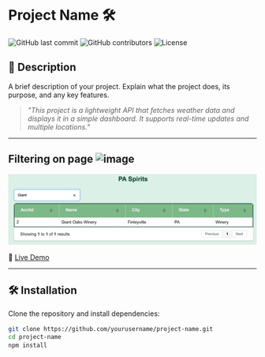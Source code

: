 # Project Name 🛠️

![GitHub last commit](https://img.shields.io/github/last-commit/yourusername/project-name)
![GitHub contributors](https://img.shields.io/github/contributors/yourusername/project-name)
![License](https://img.shields.io/badge/license-MIT-blue.svg)

## 📌 Description

A brief description of your project. Explain what the project does, its purpose, and any key features.

> *"This project is a lightweight API that fetches weather data and displays it in a simple dashboard. It supports real-time updates and multiple locations."*

---

## Filtering on page ![image](https://github.com/user-attachments/assets/76e08888-c93f-4387-aeec-e1d36b507a18)



![Filtering on data on main page](https://github.com/jeffreyjseamanppu/paspirits_web/blob/main/images/paspiritsfilter.png)

🔗 [Live Demo](https://yourwebsite.com)

---

## 🛠️ Installation

Clone the repository and install dependencies:

```bash
git clone https://github.com/yourusername/project-name.git
cd project-name
npm install

